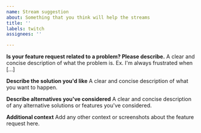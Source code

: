 ```yaml
---
name: Stream suggestion
about: Something that you think will help the streams
title: ''
labels: twitch
assignees: ''

---
```


<!--Thanks in advance for this issue.  Please fill out the template to the best of your ability to help us respond more efficiently!-->

**Is your feature request related to a problem? Please describe.**
A clear and concise description of what the problem is. Ex. I'm always frustrated when [...]

**Describe the solution you'd like**
A clear and concise description of what you want to happen.

**Describe alternatives you've considered**
A clear and concise description of any alternative solutions or features you've considered.

**Additional context**
Add any other context or screenshots about the feature request here.
